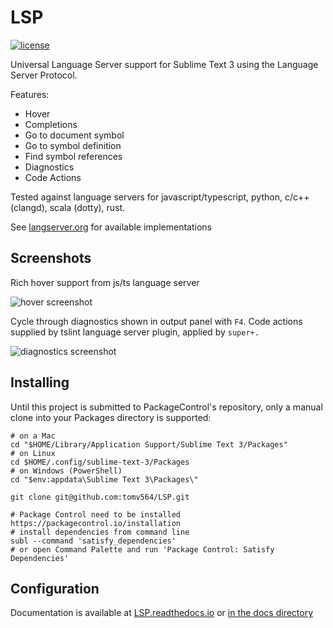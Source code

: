 # LSP

[![license](https://img.shields.io/github/license/mashape/apistatus.svg)]()

Universal Language Server support for Sublime Text 3 using the Language Server Protocol.

Features:

* Hover
* Completions
* Go to document symbol
* Go to symbol definition
* Find symbol references
* Diagnostics
* Code Actions

Tested against language servers for javascript/typescript, python, c/c++ (clangd), scala (dotty), rust.

See [langserver.org](http://langserver.org) for available implementations

## Screenshots

Rich hover support from js/ts language server 

![hover screenshot](https://github.com/tomv564/LSP/blob/master/docs/images/screenshot-hover.png)

Cycle through diagnostics shown in output panel with `F4`. Code actions supplied by tslint language server plugin, applied by `super+.`

![diagnostics screenshot](https://github.com/tomv564/LSP/blob/master/docs/images/screenshot-diagnostics-action.png)


## Installing

Until this project is submitted to PackageControl's repository, only a manual clone into your Packages directory is supported:

```
# on a Mac
cd "$HOME/Library/Application Support/Sublime Text 3/Packages"
# on Linux
cd $HOME/.config/sublime-text-3/Packages
# on Windows (PowerShell)
cd "$env:appdata\Sublime Text 3\Packages\"

git clone git@github.com:tomv564/LSP.git

# Package Control need to be installed https://packagecontrol.io/installation
# install dependencies from command line
subl --command 'satisfy_dependencies'
# or open Command Palette and run 'Package Control: Satisfy Dependencies'
```

## Configuration

Documentation is available at [LSP.readthedocs.io](https://LSP.readthedocs.io) or [in the docs directory](https://github.com/tomv564/LSP/blob/master/docs/index.md)  
